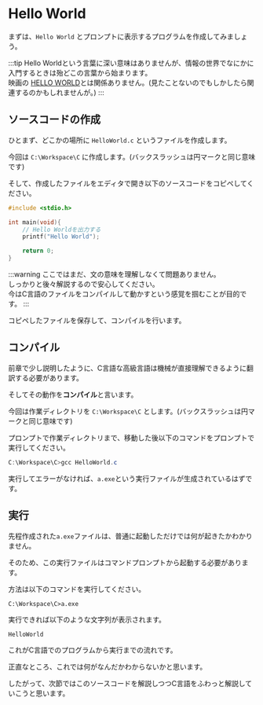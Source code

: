 # Hello World

まずは、``Hello World`` とプロンプトに表示するプログラムを作成してみましょう。

:::tip
Hello Worldという言葉に深い意味はありませんが、情報の世界でなにかに入門するときは殆どこの言葉から始まります。</br>
映画の [HELLO WORLD](https://hello-world-movie.com/)とは関係ありません。(見たことないのでもしかしたら関連するのかもしれませんが。)
:::

## ソースコードの作成

ひとまず、どこかの場所に ``HelloWorld.c`` というファイルを作成します。

今回は ``C:\Workspace\C`` に作成します。(バックスラッシュは円マークと同じ意味です)

そして、作成したファイルをエディタで開き以下のソースコードをコピペしてください。

```c
#include <stdio.h>

int main(void){
    // Hello Worldを出力する
    printf("Hello World");

    return 0;
}
```

:::warning
ここではまだ、文の意味を理解しなくて問題ありません。</br>
しっかりと後々解説するので安心してください。</br>
今はC言語のファイルをコンパイルして動かすという感覚を掴むことが目的です。
:::

コピペしたファイルを保存して、コンパイルを行います。

## コンパイル

前章で少し説明したように、C言語な高級言語は機械が直接理解できるように翻訳する必要があります。

そしてその動作を**コンパイル**と言います。

今回は作業ディレクトリを ``C:\Workspace\C`` とします。(バックスラッシュは円マークと同じ意味です)

プロンプトで作業ディレクトリまで、移動した後以下のコマンドをプロンプトで実行してください。

```powershell
C:\Workspace\C>gcc HelloWorld.c 
```

実行してエラーがなければ、``a.exe``という実行ファイルが生成されているはずです。

## 実行

先程作成された``a.exe``ファイルは、普通に起動しただけでは何が起きたかわかりません。

そのため、この実行ファイルはコマンドプロンプトから起動する必要があります。

方法は以下のコマンドを実行してください。

```
C:\Workspace\C>a.exe
```

実行できれば以下のような文字列が表示されます。

```
HelloWorld
```

これがC言語でのプログラムから実行までの流れです。

正直なところ、これでは何がなんだかわからないかと思います。

したがって、次節ではこのソースコードを解説しつつC言語をふわっと解説していこうと思います。